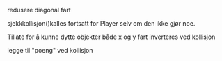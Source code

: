 
redusere diagonal fart

sjekkkollisjon()kalles fortsatt for Player selv om den ikke gjør noe.

Tillate for å kunne dytte objekter
både x og y fart inverteres ved kollisjon

legge til "poeng" ved kollisjon




